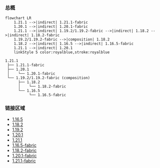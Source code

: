 ### 总概

```mermaid
flowchart LR
    1.21.1 -->|indirect| 1.21.1-fabric
    1.20.1 -->|indirect| 1.20.1-fabric
    1.21.1 -->|indirect| 1.19.2/1.19.2-fabric -->|indirect| 1.18.2 -->|indirect| 1.18.2-fabric
    1.19.2/1.19.2-fabric -->|composition| 1.18.2
    1.18.2 -->|indirect| 1.16.5 -->|indirect| 1.16.5-fabric
    1.21.1 -->|indirect| 1.20.1
    linkStyle 5 color:royalblue,stroke:royalblue
```

```
1.21.1
 ├── 1.21.1-fabric
 ├── 1.20.1
 │    └── 1.20.1-fabric
 └── 1.19.2/1.19.2-fabric (composition)
      ├── 1.18.2
      │    └── 1.18.2-fabric
      └── 1.16.5
           └── 1.16.5-fabric
```

### 链接区域

- [1.16.5](/projects/1.16/assets/macaws-windows/mcwwindows)
- [1.18.2](/projects/1.18/assets/macaws-windows/mcwwindows)
- [1.19.2](/projects/1.19/assets/macaws-windows/mcwwindows)
- [1.20.1](/projects/1.20/assets/macaws-windows/mcwwindows)
- [1.21.1](/projects/1.21/assets/macaws-windows/mcwwindows)
- [1.16.5-fabric](/projects/1.16-fabric/assets/macaws-windows/mcwwindows)
- [1.18.2-fabric](/projects/1.18-fabric/assets/macaws-windows/mcwwindows)
- [1.20.1-fabric](/projects/1.20-fabric/assets/macaws-windows/mcwwindows)
- [1.21.1-fabric](/projects/1.21-fabric/assets/macaws-windows/mcwwindows)